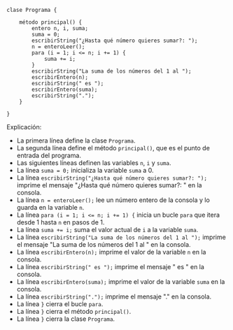 ```cool
clase Programa {

    método principal() {
        entero n, i, suma;
        suma = 0;
        escribirString("¿Hasta qué número quieres sumar?: ");
        n = enteroLeer();
        para (i = 1; i <= n; i += 1) {
            suma += i;
        }
        escribirString("La suma de los números del 1 al ");
        escribirEntero(n);
        escribirString(" es ");
        escribirEntero(suma);
        escribirString(".");
    }

}
```

Explicación:

* La primera línea define la clase `Programa`.
* La segunda línea define el método `principal()`, que es el punto de entrada del programa.
* Las siguientes líneas definen las variables `n`, `i` y `suma`.
* La línea `suma = 0;` inicializa la variable `suma` a 0.
* La línea `escribirString("¿Hasta qué número quieres sumar?: ");` imprime el mensaje "¿Hasta qué número quieres sumar?: " en la consola.
* La línea `n = enteroLeer();` lee un número entero de la consola y lo guarda en la variable `n`.
* La línea `para (i = 1; i <= n; i += 1) {` inicia un bucle `para` que itera desde 1 hasta `n` en pasos de 1.
* La línea `suma += i;` suma el valor actual de `i` a la variable `suma`.
* La línea `escribirString("La suma de los números del 1 al ");` imprime el mensaje "La suma de los números del 1 al " en la consola.
* La línea `escribirEntero(n);` imprime el valor de la variable `n` en la consola.
* La línea `escribirString(" es ");` imprime el mensaje " es " en la consola.
* La línea `escribirEntero(suma);` imprime el valor de la variable `suma` en la consola.
* La línea `escribirString(".");` imprime el mensaje "." en la consola.
* La línea `}` cierra el bucle `para`.
* La línea `}` cierra el método `principal()`.
* La línea `}` cierra la clase `Programa`.